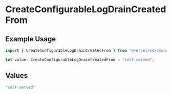 # CreateConfigurableLogDrainCreatedFrom

## Example Usage

```typescript
import { CreateConfigurableLogDrainCreatedFrom } from "@vercel/sdk/models/operations/createconfigurablelogdrain.js";

let value: CreateConfigurableLogDrainCreatedFrom = "self-served";
```

## Values

```typescript
"self-served"
```
